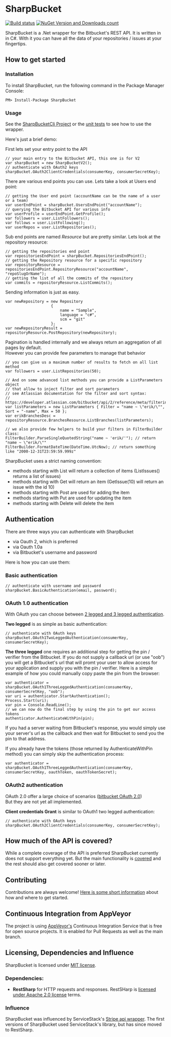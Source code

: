# SharpBucket
[![Build status](https://ci.appveyor.com/api/projects/status/jtlni3j2fq3j6pxy/branch/master?svg=true)](https://ci.appveyor.com/project/MitjaBezenek/sharpbucket/branch/master)
[![NuGet Version and Downloads count](https://buildstats.info/nuget/SharpBucket)](https://www.nuget.org/packages/SharpBucket/)

SharpBucket is a .Net wrapper for the Bitbucket's REST API. It is written in in C#. With it you can have all the data of your repositories / issues at your fingertips.

## How to get started
### Installation
To install SharpBucket, run the following command in the Package Manager Console:

    PM> Install-Package SharpBucket

### Usage
See the [SharpBucketCli Project](https://github.com/MitjaBezensek/SharpBucket/blob/master/SharpBucketCli/Program.cs) or the [unit tests](https://github.com/MitjaBezensek/SharpBucket/tree/master/SharpBucketTests) to see how to use the wrapper.

Here's just a brief demo:

First lets set your entry point to the API
```CSharp
// your main entry to the Bitbucket API, this one is for V2
var sharpBucket = new SharpBucketV2();
// authenticate with OAuth2 keys
sharpBucket.OAuth2ClientCredentials(consumerKey, consumerSecretKey);
```

There are various end points you can use. Lets take a look at Users end point:
```CSharp
// getting the User end point (accountName can be the name of a user or a team)
var userEndPoint = sharpBucket.UsersEndPoint("accountName");
// querying the Bitbucket API for various info
var userProfile = userEndPoint.GetProfile();
var followers = user.ListFollowers();
var follows = user.ListFollowing();
var userRepos = user.ListRepositories();
```

Sub end points are named *Resource* but are pretty similar. Lets look at the repository resource:
```CSharp
// getting the repositories end point
var repositoriesEndPoint = sharpBucket.RepositoriesEndPoint();
// getting the Repository resource for a specific repository
var repositoryResource = repositoriesEndPoint.RepositoryResource("accountName", "repoSlugOrName");
// getting the list of all the commits of the repository
var commits = repositoryResource.ListCommits();
```

Sending information is just as easy.
```CSharp
var newRepository = new Repository
                    {
                        name = "Sample",
                        language = "c#",
                        scm = "git"
                    };
var newRepositoryResult = repositoryResource.PostRepository(newRepository);
```

Pagination is handled internally and we always return an aggregation of all pages by default.  
However you can provide few parameters to manage that behavior
```CSharp
// you can give us a maximum number of results to fetch on all list method
var followers = user.ListRepositories(50);

// And on some advanced list methods you can provide a ListParameters object
// that allow to inject filter and sort parameters
// see Atlassian documentation for the filter and sort syntax:
// https://developer.atlassian.com/bitbucket/api/2/reference/meta/filtering
var listParameters = new ListParameters { Filter = "name ~ \"erik/\"", Sort = "-name", Max = 50 };
var erikBranchesDesc = repositoryResource.BranchesResource.ListBranches(listParameters);

// we also provide few helpers to build your filters in FilterBuilder class:
FilterBuilder.ParseSingleQuotedString("name ~ 'erik/'"); // return "name ~ \"erik/\""
FilterBuilder.FormatDateTime(DateTime.UtcNow); // return something like "2000-12-31T23:59:59.999z"
```

SharpBucket uses a strict naming convention:
- methods starting with List will return a collection of items (ListIssues() returns a list of issues)
- methods starting with Get will return an item (GetIssue(10) will return an issue with the id 10)
- methods starting with Post are used for adding the item
- methods starting with Put are used for updating the item
- methods starting with Delete will delete the item

## Authentication
There are three ways you can authenticate with SharpBucket
- via Oauth 2, which is preferred
- via Oauth 1.0a
- via Bitbucket's username and password

Here is how you can use them:
### Basic authentication
```CSharp
// authenticate with username and password
sharpBucket.BasicAuthentication(email, password);
```

### OAuth 1.0 authentication
With OAuth you can choose between [2 legged and 3 legged authentication](http://cakebaker.42dh.com/2011/01/10/2-legged-vs-3-legged-oauth/).

**Two legged** is as simple as basic authentication:
```CSharp
// authenticate with OAuth keys
sharpBucket.OAuth1TwoLeggedAuthentication(consumerKey, consumerSecretKey);
```
**The three legged** one requires an additional step for getting the pin / verifier from the Bitbucket. If you do not supply a callback url (or use "oob") you will get a Bitbucket's url that will promt your user to allow access for your application and supply you with the pin / verifier. Here is a simple example of how you could manually copy paste the pin from the browser:
```CSharp
var authenticator = sharpBucket.OAuth1ThreeLeggedAuthentication(consumerKey, consumerSecretKey, "oob");
var uri = authenticator.StartAuthentication();
Process.Start(uri);
var pin = Console.ReadLine();
// we can now do the final step by using the pin to get our access tokens
authenticator.AuthenticateWithPin(pin);
```
If you had a server waiting from Bitbucket's response, you would simply use your server's url as the callback and then wait for Bitbucket to send you the pin to that address.

If you already have the tokens (those returned by AuthenticateWithPin method) you can simply skip the authentication process:
```CSharp
var authenticator = sharpBucket.OAuth1ThreeLeggedAuthentication(consumerKey, consumerSecretKey, oauthToken, oauthTokenSecret);
```

### OAuth2 authentication
OAuth 2.0 offer a large choice of scenarios ([bitbucket OAuth 2.0](https://developer.atlassian.com/bitbucket/api/2/reference/meta/authentication))  
But they are not yet all implemented.

**Client credentials Grant** is similar to OAuth1 two legged authentication:
```CSharp
// authenticate with OAuth keys
sharpBucket.OAuth2ClientCredentials(consumerKey, consumerSecretKey);
```

## How much of the API is covered?
While a complete coverage of the API is preferred SharpBucket currently does not support everything yet. But the main functionality is [covered](https://github.com/MitjaBezensek/SharpBucket/blob/master/Coverage.md) and the rest should also get covered sooner or later.

## Contributing
Contributions are always welcome! [Here is some short information](https://github.com/MitjaBezensek/SharpBucket/blob/master/Contribution.md) about how and where to get started.

## Continuous Integration from AppVeyor
The project is using [AppVeyor's](http://www.appveyor.com/) Continuous Integration
Service that is free for open source projects. It is enabled for Pull Requests as well as the main branch.

## Licensing, Dependencies and Influence
SharpBucket is licensed under [MIT license](https://github.com/MitjaBezensek/SharpBucket/blob/master/LICENSE). 

### Dependencies:
- **RestSharp** for HTTP requests and responses. RestSHarp is [licensed under Apache 2.0 license](https://github.com/restsharp/RestSharp/blob/master/LICENSE.txt) terms.

### Influence
SharpBucket was influenced by ServiceStack's [Stripe api wrapper](https://github.com/ServiceStack/Stripe). The first versions of SharpBucket used ServiceStack's library, but has since moved to RestSharp.
